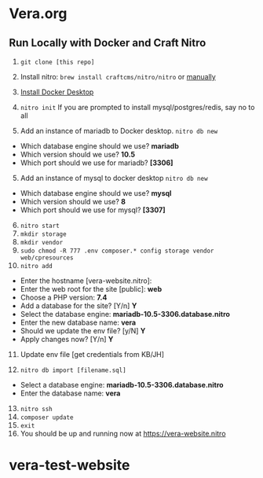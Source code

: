 # Vera.org

## Run Locally with Docker and Craft Nitro

1. `git clone [this repo]`
2. Install nitro:
`brew install craftcms/nitro/nitro` or [manually](https://craftcms.com/docs/nitro/2.x/installation.html)
3. [Install Docker Desktop](https://www.docker.com/products/docker-desktop/)

4. `nitro init`
If you are prompted to install mysql/postgres/redis, say no to all

5. Add an instance of mariadb to Docker desktop.
`nitro db new`
- Which database engine should we use? **mariadb**
- Which version should we use? **10.5**
- Which port should we use for mariadb? **[3306]**

5. Add an instance of mysql to docker desktop
`nitro db new`
- Which database engine should we use? **mysql**
- Which version should we use? **8**
- Which port should we use for mysql? **[3307]**

6. `nitro start`
7. `mkdir storage`
8. `mkdir vendor`
9. `sudo chmod -R 777 .env composer.* config storage vendor web/cpresources`
10. `nitro add`
- Enter the hostname [vera-website.nitro]:
- Enter the web root for the site [public]: **web**
- Choose a PHP version: **7.4**
- Add a database for the site? [Y/n] **Y**
- Select the database engine: **mariadb-10.5-3306.database.nitro**
- Enter the new database name: **vera**
- Should we update the env file? [y/N] **Y**
- Apply changes now? [Y/n] **Y**

11. Update env file [get credentials from KB/JH]

12. `nitro db import [filename.sql]`
- Select a database engine: **mariadb-10.5-3306.database.nitro**
- Enter the database name: **vera**

13. `nitro ssh`
14. `composer update`
15. `exit`
16. You should be up and running now at https://vera-website.nitro
# vera-test-website
